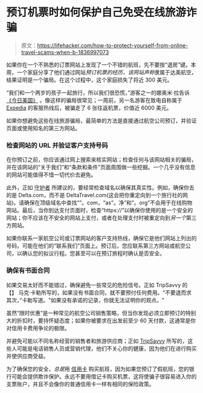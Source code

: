# 预订机票时如何保护自己免受在线旅游诈骗

> 原文：<https://lifehacker.com/how-to-protect-yourself-from-online-travel-scams-when-b-1836997073>

如果你在一个不熟悉的订票网站上发现了一个不错的航班，先不要按“退房”键。本周，一个家庭分享了他们通过网站*预订机票的经历，该网站声称*隶属于达美航空，结果证明是一个骗局。在这个过程中，这个家庭损失了将近 300 美元。



“我们和一个两岁的孩子一起旅行，所以我们很恐慌，”游客之一的娜奥米·拉告诉 [《今日美国》](https://www.usatoday.com/story/travel/airline-news/2019/08/05/fake-travel-sites-scam-consumers/1923184001/) 。像这样的骗局很常见；一周前，另一名游客在致电自称属于 [Expedia](https://www.tmj4.com/news/local-news/milwaukee-man-loses-thousands-in-online-booking-fraud) 的客服热线后，被骗走了 6 张往返机票，价值近 6000 美元。

如果你想避免这些在线旅游骗局，最简单的方法是直接通过航空公司预订，并验证页面或使用知名的第三方网站。

### **检查网站的 URL 并验证客户支持号码**

在你预订之前，你应该通过网上搜索来核实网站；检查任何与该网站相关的骗局，并在该网站的“关于我们”和“条款和条件”页面周围做一些挖掘。一个几乎没有信息的网站可能值得不惜一切代价去避免。

此外，正如 [守护者](https://www.theguardian.com/travel/2019/jun/14/top-five-online-holiday-booking-scams-how-to-avoid-them) 所建议的，要经常检查域名以确保其真实性。例如，确保你去的是 Delta.com，而不是 DeltaTravel.com(这会把你重定向到一个旅行社的网站)。请确保在顶级域名中查找“”。com，“as”。净”和”。org”不会用于在线购物网站。最后，当你到达支付页面时，检查“https://”以确保你使用的是一个安全的网站；你不应该在不安全的网站上支付，或者在处理支付时被重定向到*另一个*第三方网站。

如果你联系一家航空公司或订票网站的客户支持热线，确保它是他们网站上列出的号码，可能在他们的“联系我们”页面上。预订后，您应联系第三方网站或航空公司，以确认您的拟议行程。您甚至可以在预订旅程时确认是否安全。

### 确保有书面合同

如果交易太好而不能错过，确保避免一些常见的危险信号。正如 TripSavvy 的【】 马克·卡勒所写的，如果没有书面合同，就不要预付任何费用。“不要退而求其次，”卡勒写道。"如果没有承诺的记录，你就无法证明你的观点。"

虽然“限时优惠”是一种常见的航空公司销售策略，但当你发现必须立即预订的特别大的折扣时，要持怀疑态度；如果你被要求在出发前至少 60 天付款，这通常是你对信用卡费用争论的极限。

并避免可能以不同名称经营的销售者和旅游供应商；正如 [TripSavvy](https://www.tripsavvy.com/signs-of-travel-scams-460212) 所写的，这些人可能是电话销售人员或营销代理，他们不关心你的健康，因为他们在进行购买并使供应商受益。

为了确保您的安全，*总是*用 [信用卡](https://lifehacker.com/always-buy-airfare-on-a-credit-card-1834824243) 购买航班，因为如果您预订了假航班，您的银行可能会提供欺诈保护。永远不要用借记卡购买机票，这将使骗子很容易进入你的支票账户，并且不会像你的普通信用卡一样有相同的保险政策。